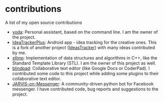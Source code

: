 # contributions
A list of my open source contributions

- [yoda](https://github.com/yoda-pa/yoda): Personal assistant, based on the command line. I am the owner of the project.
- [IdeaTrackerPlus](https://github.com/IdeaTrackerPlus/IdeaTrackerPlus): Android app - idea tracking for the creative ones. This is a fork of another project ([IdeasTracker](https://github.com/nserguier/IdeasTracker)) with many ideas contributed by me.
- [stlmp](https://github.com/stlmp/stlmp): Implementation of data structures and algorithms in C++, like the Standard Template Library (STL). I am the owner of this project as well.
- [blindpad](https://github.com/blindpad/blindpad): Collaborative text editor (like Google Docs or CoderPad). I contributed some code to this project while adding some plugins to their collaborative text editor.
- [JARVIS-on-Messenger](https://github.com/swapagarwal/JARVIS-on-Messenger): A community-driven python bot for Facebook messenger. I have contributed code, bug reports and suggestions to the project.
